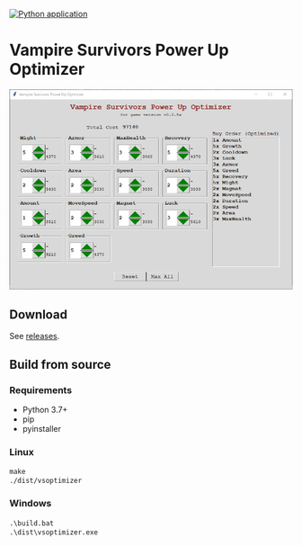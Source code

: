 [![Python application](https://github.com/jbchouinard/vspowerups/actions/workflows/python-app.yaml/badge.svg)](https://github.com/jbchouinard/vspowerups/actions/workflows/python-app.yaml)

# Vampire Survivors Power Up Optimizer

![Screenshot of the game](screenshot.png?raw=true "Vampire Survivors Power Up Optimizer")

## Download

See [releases](https://github.com/jbchouinard/vspowerups/releases).

## Build from source

### Requirements

- Python 3.7+
- pip
- pyinstaller

### Linux

```
make
./dist/vsoptimizer
```

### Windows

```
.\build.bat
.\dist\vsoptimizer.exe
```
